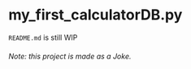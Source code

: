 # my_first_calculatorDB.py
`README.md` is still WIP



###### Note: this project is made as a Joke.
